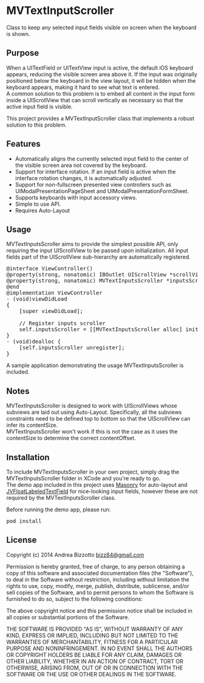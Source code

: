 MVTextInputScroller
===================

Class to keep any selected input fields visible on screen when the keyboard is shown.

Purpose
-------------------------------------------------------

When a UITextField or UITextView input is active, the default iOS keyboard appears, reducing the visible screen area above it.
If the input was originally positioned below the keyboard in the view layout, it will be hidden when the keyboard appears, making it hard to see what text is entered.<br/>
A common solution to this problem is to embed all content in the input form inside a UIScrollView that can scroll vertically as necessary so that the active input field is visible.

This project provides a MVTextInputScroller class that implements a robust solution to this problem.

Features
-------------------------------------------------------
- Automatically aligns the currently selected input field to the center of the visible screen area not covered by the keyboard.
- Support for interface rotation. If an input field is active when the interface rotation changes, it is automatically adjusted.
- Support for non-fullscreen presented view controllers such as UIModalPresentationPageSheet and UIModalPresentationFormSheet.
- Supports keyboards with input accessory views.
- Simple to use API.
- Requires Auto-Layout

Usage
-------------------------------------------------------
MVTextInputsScroller aims to provide the simplest possible API, only requiring the input UIScrollView to be passed upon initialization. All input fields part of the UIScrollView sub-hierarchy are automatically registered.

<pre>
@interface ViewController()<UITextFieldDelegate, UITextViewDelegate>
@property(strong, nonatomic) IBOutlet UIScrollView *scrollView;
@property(strong, nonatomic) MVTextInputsScroller *inputsScroller;
@end
@implementation ViewController
- (void)viewDidLoad
{
    [super viewDidLoad];

    // Register inputs scroller
    self.inputsScroller = [[MVTextInputsScroller alloc] initWithScrollView:self.scrollView];
}
- (void)dealloc {
    [self.inputsScroller unregister];
}
</pre>

A sample application demonstrating the usage MVTextInputsScroller is included.

Notes
-------------------------------------------------------
MVTextInputsScroller is designed to work with UIScrollViews whose subviews are laid out using Auto-Layout. Specifically, all the subviews constraints need to be defined top to bottom so that the UIScrollView can infer its contentSize.<br/>
MVTextInputsScroller won't work if this is not the case as it uses the contentSize to determine the correct contentOffset.

Installation
-------------------------------------------------------
To include MVTextInputsScroller in your own project, simply drag the MVTextInputsScroller folder in XCode and you're ready to go.<br/>
The demo app included in this project uses [Masonry](https://github.com/cloudkite/Masonry) for auto-layout and [JVFloatLabeledTextField](https://github.com/jverdi/JVFloatLabeledTextField) for nice-looking input fields, however these are not required by the MVTextInputsScroller class.<br/>

Before running the demo app, please run:
<pre>
pod install
</pre>

License
-------------------------------------------------------
Copyright (c) 2014 Andrea Bizzotto bizz84@gmail.com

Permission is hereby granted, free of charge, to any person obtaining a copy of this software and associated documentation files (the "Software"), to deal in the Software without restriction, including without limitation the rights to use, copy, modify, merge, publish, distribute, sublicense, and/or sell copies of the Software, and to permit persons to whom the Software is furnished to do so, subject to the following conditions:

The above copyright notice and this permission notice shall be included in all copies or substantial portions of the Software.

THE SOFTWARE IS PROVIDED "AS IS", WITHOUT WARRANTY OF ANY KIND, EXPRESS OR IMPLIED, INCLUDING BUT NOT LIMITED TO THE WARRANTIES OF MERCHANTABILITY, FITNESS FOR A PARTICULAR PURPOSE AND NONINFRINGEMENT. IN NO EVENT SHALL THE AUTHORS OR COPYRIGHT HOLDERS BE LIABLE FOR ANY CLAIM, DAMAGES OR OTHER LIABILITY, WHETHER IN AN ACTION OF CONTRACT, TORT OR OTHERWISE, ARISING FROM, OUT OF OR IN CONNECTION WITH THE SOFTWARE OR THE USE OR OTHER DEALINGS IN THE SOFTWARE.
